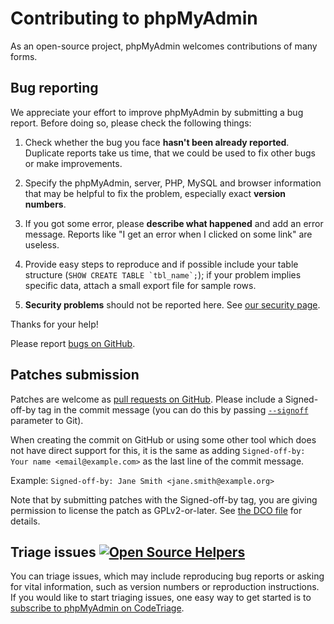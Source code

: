 # Contributing to phpMyAdmin

As an open-source project, phpMyAdmin welcomes contributions of many forms.

## Bug reporting

We appreciate your effort to improve phpMyAdmin by submitting a bug report. Before doing so, please check the following things:

1. Check whether the bug you face **hasn't been already reported**. Duplicate reports take us time, that we could be used to fix other bugs or make improvements.

2. Specify the phpMyAdmin, server, PHP, MySQL and browser information that may be helpful to fix the problem, especially exact **version numbers**.

3. If you got some error, please **describe what happened** and add an error message. Reports like "I get an error when I clicked on some link" are useless.

4. Provide easy steps to reproduce and if possible include your table structure (``SHOW CREATE TABLE `tbl_name`;``); if your problem implies specific data, attach a small export file for sample rows.

5. **Security problems** should not be reported here. See [our security page](https://www.phpmyadmin.net/security/).

Thanks for your help!

Please report [bugs on GitHub][1].

[1]: https://github.com/phpmyadmin/phpmyadmin/issues/new

## Patches submission

Patches are welcome as [pull requests on GitHub][2].  Please include a
Signed-off-by tag in the commit message (you can do this by passing [`--signoff`][4] parameter to Git).

When creating the commit on GitHub or using some other tool which does not have
direct support for this, it is the same as adding `Signed-off-by: Your name <email@example.com>`
as the last line of the commit message.

Example: `Signed-off-by: Jane Smith <jane.smith@example.org>`

Note that by submitting patches with the Signed-off-by tag, you are giving
permission to license the patch as GPLv2-or-later. See [the DCO file][3] for details.

[2]: https://github.com/phpmyadmin/phpmyadmin/pulls
[3]: https://github.com/phpmyadmin/phpmyadmin/blob/master/DCO
[4]: https://git-scm.com/docs/git-commit#Documentation/git-commit.txt---signoff

## Triage issues [![Open Source Helpers](https://www.codetriage.com/phpmyadmin/phpmyadmin/badges/users.svg)](https://www.codetriage.com/phpmyadmin/phpmyadmin)

You can triage issues, which may include reproducing bug reports or asking for vital information, such as version numbers or reproduction instructions. If you would like to start triaging issues, one easy way to get started is to [subscribe to phpMyAdmin on CodeTriage](https://www.codetriage.com/phpmyadmin/phpmyadmin).
